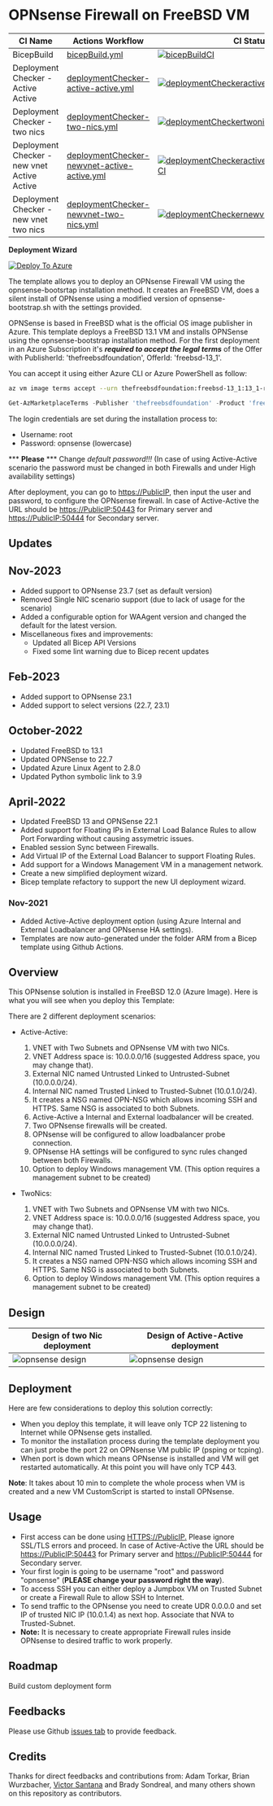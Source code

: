 # OPNsense Firewall on FreeBSD VM

CI Name | Actions Workflow | CI Status |
|--------|--------|--------|
| BicepBuild | [bicepBuild.yml](./.github/workflows/bicepBuild.yml) | [![bicepBuildCI](https://github.com/kaysalawu/opnazure/actions/workflows/bicepBuild.yml/badge.svg?branch=dev)](https://github.com/kaysalawu/opnazure/actions/workflows/bicepBuild.yml) |
| Deployment Checker - Active Active | [deploymentChecker-active-active.yml](./.github/workflows/deploymentChecker-active-active.yml) | [![deploymentCheckeractiveactiveactiveCI](https://github.com/kaysalawu/opnazure/actions/workflows/deploymentChecker-active-active.yml/badge.svg?branch=master)](https://github.com/kaysalawu/opnazure/actions/workflows/deploymentChecker-active-active.yml) |
| Deployment Checker - two nics | [deploymentChecker-two-nics.yml](./.github/workflows/deploymentChecker-two-nics.yml) | [![deploymentCheckertwonicsCI](https://github.com/kaysalawu/opnazure/actions/workflows/deploymentChecker-two-nics.yml/badge.svg?branch=master)](https://github.com/kaysalawu/opnazure/actions/workflows/deploymentChecker-two-nics.yml) |
| Deployment Checker - new vnet Active Active | [deploymentChecker-newvnet-active-active.yml](./.github/workflows/deploymentChecker-newvnet-active-active.yml) | [![deploymentCheckeractivenewvnetactiveactiveCI](https://github.com/kaysalawu/opnazure/actions/workflows/deploymentChecker-active-active.yml/badge.svg?branch=master)](https://github.com/kaysalawu/opnazure/actions/workflows/deploymentChecker-active-active.yml) |
| Deployment Checker - new vnet two nics | [deploymentChecker-newvnet-two-nics.yml](./.github/workflows/deploymentChecker-two-nics.yml) | [![deploymentCheckernewvnettwonicsCI](https://github.com/kaysalawu/opnazure/actions/workflows/deploymentChecker-newvnet-two-nics.yml/badge.svg?branch=master)](https://github.com/kaysalawu/opnazure/actions/workflows/deploymentChecker-newvnet-two-nics.yml) |

**Deployment Wizard**

[![Deploy To Azure](https://raw.githubusercontent.com/Azure/azure-quickstart-templates/master/1-CONTRIBUTION-GUIDE/images/deploytoazure.svg?sanitize=true)](https://portal.azure.com/#create/Microsoft.Template/uri/https%3A%2F%2Fraw.githubusercontent.com%2Fkaysalawu%2Fopnazure%2Fmaster%2FARM%2Fmain.json%3F/uiFormDefinitionUri/https%3A%2F%2Fraw.githubusercontent.com%2Fkaysalawu%2Fopnazure%2Fmaster%2Fbicep%2FuiFormDefinition.json)

The template allows you to deploy an OPNsense Firewall VM using the opnsense-bootsrtap installation method. It creates an FreeBSD VM, does a silent install of OPNsense using a modified version of opnsense-bootstrap.sh with the settings provided.

OPNSense is based in FreeBSD what is the official OS image publisher in Azure. This template deploys a FreeBSD 13.1 VM and installs OPNSense using the opnsense-bootstrap installation method. For the first deployment in an Azure Subscription it's ***required to accept the legal terms*** of the Offer with PublisherId: 'thefreebsdfoundation', OfferId: 'freebsd-13_1'.

You can accept it using either Azure CLI or Azure PowerShell as follow:

```bash
az vm image terms accept --urn thefreebsdfoundation:freebsd-13_1:13_1-release:13.1.0 -o none
```

```powershell
Get-AzMarketplaceTerms -Publisher 'thefreebsdfoundation' -Product 'freebsd-13_1' -Name '13_1-release' -OfferType 'latest' | Set-AzMarketplaceTerms -Accept
```

The login credentials are set during the installation process to:

- Username: root
- Password: opnsense (lowercase)

*** **Please** *** Change *default password!!!* (In case of using Active-Active scenario the password must be changed in both Firewalls and under High availability settings)

After deployment, you can go to <https://PublicIP>, then input the user and password, to configure the OPNsense firewall.
In case of Active-Active the URL should be <https://PublicIP:50443> for Primary server and <https://PublicIP:50444> for Secondary server.

## Updates

## Nov-2023

- Added support to OPNsense 23.7 (set as default version)
- Removed Single NIC scenario support (due to lack of usage for the scenario)
- Added a configurable option for WAAgent version and changed the default for the latest version.
- Miscellaneous fixes and improvements:
  - Updated all Bicep API Versions
  - Fixed some lint warning due to Bicep recent updates

## Feb-2023
- Added support to OPNsense 23.1
- Added support to select versions (22.7, 23.1)

## October-2022
- Updated FreeBSD to 13.1
- Updated OPNSense to 22.7
- Updated Azure Linux Agent to 2.8.0
- Updated Python symbolic link to 3.9

## April-2022
- Updated FreeBSD 13 and OPNSense 22.1
- Added support for Floating IPs in External Load Balance Rules to allow Port Forwarding without causing assymetric issues.
- Enabled session Sync between Firewalls.
- Add Virtual IP of the External Load Balancer to support Floating Rules.
- Add support for a Windows Management VM in a management network.
- Create a new simplified deployment wizard.
- Bicep template refactory to support the new UI deployment wizard.

### Nov-2021
- Added Active-Active deployment option (using Azure Internal and External Loadbalancer and OPNsense HA settings).
- Templates are now auto-generated under the folder ARM from a Bicep template using Github Actions.

## Overview

This OPNsense solution is installed in FreeBSD 12.0 (Azure Image).
Here is what you will see when you deploy this Template:

There are 2 different deployment scenarios:

- Active-Active:
    1) VNET with Two Subnets and OPNsense VM with two NICs.
    2) VNET Address space is: 10.0.0.0/16 (suggested Address space, you may change that).
    3) External NIC named Untrusted Linked to Untrusted-Subnet (10.0.0.0/24).
    4) Internal NIC named Trusted Linked to Trusted-Subnet (10.0.1.0/24).
    5) It creates a NSG named OPN-NSG which allows incoming SSH and HTTPS. Same NSG is associated to both Subnets.
    6) Active-Active a Internal and External loadbalancer will be created.
    7) Two OPNsense firewalls will be created.
    8) OPNsense will be configured to allow loadbalancer probe connection.
    9) OPNsense HA settings will be configured to sync rules changed between both Firewalls.
    10) Option to deploy Windows management VM. (This option requires a management subnet to be created)

- TwoNics:
    1) VNET with Two Subnets and OPNsense VM with two NICs.
    2) VNET Address space is: 10.0.0.0/16 (suggested Address space, you may change that).
    3) External NIC named Untrusted Linked to Untrusted-Subnet (10.0.0.0/24).
    4) Internal NIC named Trusted Linked to Trusted-Subnet (10.0.1.0/24).
    5) It creates a NSG named OPN-NSG which allows incoming SSH and HTTPS. Same NSG is associated to both Subnets.
    6) Option to deploy Windows management VM. (This option requires a management subnet to be created)

## Design

Design of two Nic deployment | Design of Active-Active deployment |
|--------|--------|
|![opnsense design](./images/two-nics.png)|![opnsense design](./images/active-active.png)|

## Deployment

Here are few considerations to deploy this solution correctly:

- When you deploy this template, it will leave only TCP 22 listening to Internet while OPNsense gets installed.
- To monitor the installation process during the template deployment you can just probe the port 22 on OPNsense VM public IP (psping or tcping).
- When port is down which means OPNsense is installed and VM will get restarted automatically. At this point you will have only TCP 443.

**Note**: It takes about 10 min to complete the whole process when VM is created and a new VM CustomScript is started to install OPNsense.

## Usage

- First access can be done using <HTTPS://PublicIP.> Please ignore SSL/TLS errors and proceed. In case of Active-Active the URL should be <https://PublicIP:50443> for Primary server and <https://PublicIP:50444> for Secondary server.
- Your first login is going to be username "root" and password "opnsense" (**PLEASE change your password right the way**).
- To access SSH you can either deploy a Jumpbox VM on Trusted Subnet or create a Firewall Rule to allow SSH to Internet.
- To send traffic to the OPNsense you need to create UDR 0.0.0.0 and set IP of trusted NIC IP (10.0.1.4) as next hop. Associate that NVA to Trusted-Subnet.
- **Note:** It is necessary to create appropriate Firewall rules inside OPNsense to desired traffic to work properly.

## Roadmap

Build custom deployment form

## Feedbacks

Please use Github [issues tab](https://github.com/kaysalawu/opnazure/issues) to provide feedback.

## Credits

Thanks for direct feedbacks and contributions from: Adam Torkar, Brian Wurzbacher, [Victor Santana](https://github.com/welasco) and Brady Sondreal, and many others shown on this repository as contributors.
